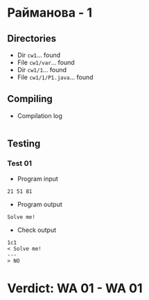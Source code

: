 # Райманова - 1
## Directories
- Dir `cw1`... found
- File `cw1/var`... found
- Dir `cw1/1`... found
- File `cw1/1/P1.java`... found
## Compiling
- Compilation log
```

```
## Testing
### Test 01
- Program input
```
21 51 81

```
- Program output
```
Solve me!

```
- Check output
```
1c1
< Solve me!
---
> NO

```
# Verdict: **WA 01** - WA 01
